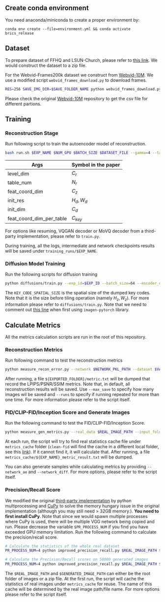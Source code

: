 ## Create conda environment

You need anaconda/miniconda to create a proper environment by:
```
conda env create --file=environment.yml && conda activate brics_release
```


## Dataset

To prepare dataset of FFHQ and LSUN-Church, please refer to [this link](https://github.com/NVlabs/stylegan2-ada-pytorch). We would construct the dataset to a zip file.

For the Webvid-Frames200k dataset we construct from [Webvid-10M](https://github.com/m-bain/webvid). We use a modified script `webvid_frames_download.py` to download frames.

```bash
RES=256 SAVE_IMG_DIR=$SAVE_FOLDER_NAME python webvid_frames_download.py --csv_path $CSV_FILE --partitions 1 --part 0 --data_dir $ROOT_OF_DATA_DIR --processes 8
```
Please check the original [Webvid-10M](https://github.com/m-bain/webvid) repository to get the csv file for different partions.

## Training

### Reconstruction Stage
Run following script to train the autoencoder model of reconstruction.
```bash
bash run.sh $EXP_NAME $NUM_GPU $BATCH_SIZE $DATASET_FILE --gamma=4 --table_size_log2=18 --level_dim=4 --feat_coord_dim=4 --img_snap=2 --init_res=64 --style_dim=512 --img_size=256 --table_num=16 --res_min=16 --init_dim=512 --tile_coord=true --encoder_flag=true --mini_linear_n_layers=3 --disable_patch_gan=true --feat_coord_dim_per_table=1 --num_downsamples=2 --additional_decoder_conv=true --use_kl_reg=false --noise_perturb=true --attn_resolutions 64 --grid_type="tile"
```

| Args      | Symbol in the paper |
| ----------- | ----------- |
| level_dim      | $C_r$       |
| table_num | $N_r$ | 
| feat_coord_dim   | $C_z$        |
| init_res | $H_d,W_d$ | 
| init_dim | $C_d$ |
| feat_coord_dim_per_table | $C_{key}$ |

For options like resuming, VQGAN decoder or MoVQ decoder from a third-party implementation, please refer to `train.py`.

During training, all the logs, intermediate and network checkpoints results will be saved under `training_runs/$EXP_NAME`.

### Diffusion Model Training

Run the following scripts for diffusion training
```bash
python diffusions/train.py --exp_id=$EXP_ID --batch_size=64 --encoder_decoder_network=$AUTOENCODER_PKL --dataset=$DATASET_ZIP_FILE --dim=256 --sample_num=16 --record_k=1 --train_lr=8e-5 --feat_spatial_size=$KEY_CODE_SPATIAL_SIZE --num_resnet_blocks='2,2,2,2' --no_noise_perturb=true --use_min_snr false --noise_scheduler cosine_variant_v2 --cosine_decay_max_steps=1000000 --dim_mults '1,2,3,4' --atten_layers '2,3,4' --snap_k 1280 --sample_k 1280
```
 The `KEY_CODE_SPATIAL_SIZE` is the spatial size of the dumped key codes. Note that it is the size before tiling operation (namely $H_z,W_z$). For more information please refer to `diffusions/train.py`. Note that we need to comment out [this line](https://github.com/lucidrains/imagen-pytorch/blob/main/imagen_pytorch/trainer.py#L272) when first using `imagen-pytorch` library.


## Calculate Metrics
All the metrics calculation scripts are run in the root of this repository.

### Reconstruction Metrics
Run following command to test the reconstruction metrics 

```bash
python measure_recon_error.py --network $NETWORK_PKL_PATH --dataset $VALIDATION_DATASET_ZIP_FILE --outdir $EXPORTED_FOLDER
```
After running, a file `${EXPORTED_FOLDER}/metric.txt` will be dumped that record the LPIPS/PSNR/SSIM metrics. Note that, in default, all reconstruction results will be saved. Use `--max_save` to specify how many images wil be saved and `--runs` to specify if running repeated for more than one time. For more information please refer to the script itself.

### FID/CLIP-FID/Inception Score and Generate Images
Run the following command to test the FID/CLIP-FID/Inception Score.

```bash
python measure_gen_metrics.py --real_data $REAL_IMAGE_PATH --input_folder $GENERATED_IMAGE_PATH --exp_name $EXP_NAME --which_fid [fid,clip_fid]
```

At each run, the script will try to find real statistics cache file under `metrics_cache` folder (`clean-fid` will find the cache in a different local folder, see this [link](https://github.com/GaParmar/clean-fid/blob/main/cleanfid/features.py#L61-L69)). If it cannot find it, it will calculate that. After running, a file `metrics_cache/${EXP_NAME}_metric_result.txt` will be dumped.

You can also generate samples while calculating metrics by providing `--network_ae` and `--network_diff`. For more options, please refer to the script itself.


### Precision/Recall Score

We modified the original [third-party implementation](https://github.com/youngjung/improved-precision-and-recall-metric-pytorch/tree/master) by python multiprocessing and [CuPy](https://github.com/cupy/cupy) to solve the memory hungary issue in the original implementation (although you may still need > 32GB memory.). **You need to first install CuPy**. Note that since we would spawn multiple processes where CuPy is used, there will be multiple VGG network being copied and run. Please decrease the variable `$PR_PROCESS_NUM` if you find you have exceeded GPU memory limitation. Run the following command to calculate the precision/recall score.

```bash
# Calculate the statistics of the whole real dataset
PR_PROCESS_NUM=4 python improved_precision_recall.py $REAL_IMAGE_PATH $GENERATED_IMAGE_PATH --only_precalc

# Calculate the Precision/Recall scores on 50000 generated images
PR_PROCESS_NUM=4 python improved_precision_recall.py $REAL_IMAGE_PATH $GENERATED_IMAGE_PATH --num_samples 50000
```

The `$REAL_IMAGE_PATH` and `$GENERATED_IMAGE_PATH` can either be the root folder of images or a zip file. At the first run, the script will cache the statistics of real images under `metrics_cache` for reuse. The name of this cache will be determined by the real image path/file name. For more options please refer to the script itself.

